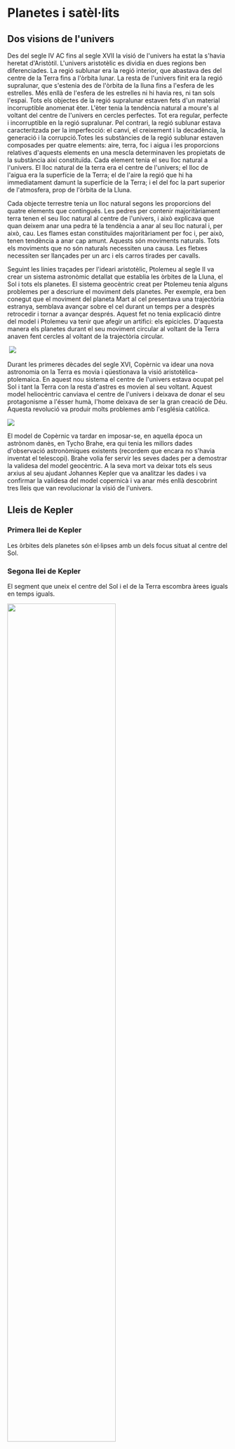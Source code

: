 # Planetes i satèl·lits

## Dos visions de l'univers

Des del segle IV AC fins al segle XVII la visió de l'univers ha estat la s'havia heretat d'Aristòtil. L'univers aristotèlic es dividia en dues regions ben diferenciades. La regió sublunar era la regió interior, que abastava des del centre de la Terra fins a l'òrbita lunar. La resta de l'univers finit era la regió supralunar, que s'estenia des de l'òrbita de la lluna fins a l'esfera de les estrelles. Més enllà de l'esfera de les estrelles ni hi havia res, ni tan sols l'espai. Tots els objectes de la regió supralunar estaven fets d'un material incorruptible anomenat èter. L'èter tenia la tendència natural a moure's al voltant del centre de l'univers en cercles perfectes. Tot era regular, perfecte i incorruptible en la regió supralunar. Pel contrari, la regió sublunar estava caracteritzada per la imperfecció: el canvi, el creixement i la decadència, la generació i la corrupció.Totes les substàncies de la regió sublunar estaven composades per quatre elements: aire, terra, foc i aigua i les proporcions relatives d'aquests elements en una mescla determinaven les propietats de la substància així constituïda. Cada element tenia el seu lloc natural a l'univers. El lloc natural de la terra era el centre de l'univers; el lloc de l'aigua era la superfície de la Terra; el de l'aire la regió que hi ha immediatament damunt la superfície de la Terra; i el del foc la part superior de l'atmosfera, prop de l'òrbita de la Lluna.

Cada objecte terrestre tenia un lloc natural segons les proporcions del quatre elements que contingués. Les pedres per contenir majoritàriament terra tenen el seu lloc natural al centre de l'univers, i això explicava que quan deixem anar una pedra té la tendència a anar al seu lloc natural i, per això, cau. Les flames estan constituïdes majoritàriament per foc i, per això, tenen tendència a anar cap amunt. Aquests són moviments naturals. Tots els moviments que no són naturals necessiten una causa. Les fletxes necessiten ser llançades per un arc i els carros tirades per cavalls.

Seguint les línies traçades per l'ideari aristotèlic, Ptolemeu al segle II va crear un sistema astronòmic detallat que establia les òrbites de la Lluna, el Sol i tots els planetes. El sistema geocèntric creat per Ptolemeu tenia alguns problemes per a descriure el moviment dels planetes. Per exemple, era ben conegut que el moviment del planeta Mart al cel presentava una trajectòria estranya, semblava avançar sobre el cel durant un temps per a desprès retrocedir i tornar a avançar després. Aquest fet no tenia explicació dintre del model i Ptolemeu va tenir que afegir un artifici: els epicicles. D'aquesta manera els planetes durant el seu moviment circular al voltant de la Terra anaven fent cercles al voltant de la trajectòria circular.

<img ref="img/epicicle.svg">

<img src="img/epicicles.svg">

Durant les primeres dècades del segle XVI, Copèrnic va idear una nova astronomia on la Terra es movia i qüestionava la visió aristotèlica-ptolemaica. En aquest nou sistema el centre de l'univers estava ocupat pel Sol i tant la Terra con la resta d'astres es movien al seu voltant. Aquest model heliocèntric canviava el centre de l'univers i deixava de donar el seu protagonisme a l'ésser humà, l'home deixava de ser la gran creació de Déu. Aquesta revolució va produir molts problemes amb l'església catòlica.

<img src="img/orbita_retrograda.png">

El model de Copèrnic va tardar en imposar-se, en aquella época un astrònom danès, en Tycho Brahe, era qui tenia les millors dades d'observació astronòmiques existents (recordem que encara no s'havia inventat el telescopi). Brahe volia fer servir les seves dades per a demostrar la validesa del model geocèntric. A la seva mort va deixar tots els seus arxius al seu ajudant Johannes Kepler que va analitzar les dades i va confirmar la validesa del model copernicà i va anar més enllà descobrint tres lleis que van revolucionar la visió de l'univers.

## Lleis de Kepler

### Primera llei de Kepler

Les òrbites dels planetes són el·lipses amb un dels focus situat al centre del Sol.

### Segona llei de Kepler

El segment que uneix el centre del Sol i el de la Terra escombra àrees iguals en temps iguals.

<img src="img/2a_llei_kepler.svg" style="width:70%">

### Tercera llei de Kepler

El quadrat del temps que tarda un planeta a descriure la seva òrbita és directament proporcional al cub del semieix major de la seva òrbita.

Si designem com T al temps que tarda la Terra en completar una òrbita al voltant del Sol, anomenat període de l'òrbita, tenim que la tercera llei de Kepler es pot enunciar matemàticament de la manera següent:

$$T^{2}=Ca^{3}$$

on a és la longitud del semieix major de l'òrbita.

## Llei de gravitació universal

Quin raonament va seguir Newton per a deduir la seva llei de gravitació?

Si analitzem el cas d'un moviment circular

$$F=ma=m\frac{v^{2}}{r}$$

Newton sabia que la llei fonamental per a la força no podia dependre de la velocitat perquè els cossos no són més pesats pel seu estat de moviment. La velocitat ha de dependre d'altres magnituds, per a un moviment circular:
 
 $$v=\frac{2\pi r}{T}$$

on $$r$$ és el radi de l'òrbita i $$T$$ el període.

D'aquesta manera l'expressió de la força queda:

$$F=\frac{4\pi^{2}mr}{T^{2}}$$

Utilitzant la tercera llei de Kepler per a una òrbita circular: $$T^{2}\propto r^{3}$$

$$F\propto\frac{m}{r^{2}}$$

La força que el Sol exerceix sobre els planetes és inversament proporcional al quadrat de la distància.

Les forces entre els cossos celestes són del mateix tipus que les forces entre els cossos de la Terra (síntesi newtoniana).

Newton va tenir una idea genial per a verificar aquesta hipòtesi:

$$F_{\mathrm{Terra-poma}}=k.m_{\mathrm{poma}}/r_{\mathrm{Terra}}^{2}$$

$$F_{\mathrm{Terra-Lluna}}=k.m_{\mathrm{Lluna}}/r_{\mathrm{Terra-Lluna}}^{2}$$

on $$k$$ s'ha d'interpretar com una constant de proporcionalitat. De la segona llei de Newton $$a=F/m$$ obtenim $$a_{\mathrm{poma}}=k/r_{\mathrm{Terra}}^{2}$$

$$a_{\mathrm{Lluna}}=k/r_{\mathrm{Terra-Lluna}}^{2}$$

En l'època de Newton ja se sabia que la distància Terra-Lluna era 60 vegades el radi de la Terra (Hiparc, 150 AC).

<img src="img/lluna_poma.png" style="width:30%">

Per a validar la seva hipòtesi Newton havia de verificar que l'acceleració de la Lluna era $$3600=60^{2}$$
  més petita que l'acceleració de la poma ($$9,8\,\mathrm{m/s^{2}}$$). Va determinar l'acceleració de la Lluna fent servir: $$a=v^{2}/r$$ i efectivament va comprovar que era 3600 vegades més petita que $$9,8\,\mathrm{m/s^{2}}$$! Newton havia trobat uns dels secrets millor guardats per la natura!

Per altra banda, per a que sigui vàlid el principi d'interacció (acció i reacció), la força havia de ser simètrica respecte del cossos que interactuaven, per tant, la intensitat de la força també depèn del cos que la produeix. Per tant, la magnitud de la força ve donada per l'expressió següent:

$$F=G\frac{m_{1}m_{2}}{r^{2}}$$

on $$G$$ és una constant anomenada **constant de gravitació universal** i val 

$$G=6,67\times10^{-11}\,\mathrm{Nm^{2}kg^{-2}}$$
 
El valor de $G$ és independent dels cossos que interactuen i ens diu que la força gravitatòria és molt petita, així dues masses d'1 kg separades per una distància d'1 m experimentaran una força de $$6,67\times10^{-11}\,\mathrm{N}$$.

<img src='img/constant_G.png' style="width:70%">

La força gravitatòria té la direcció de la recta que uneix els cossos que interactuen i el sentit de la força ve donat pel fet de que la força sempre és atractiva. Per a tenir en compte aquests fets la força ha de ser una magnitud vectorial. L'expressió de la llei de gravitació universal en forma vectorial és

$$\vec{F}=-G\frac{m_{1}m_{2}}{r^{2}}\hat{r}$$

on $$\hat{r}$$ és el vector unitari (versor) que apunta des de el cos que produeix la força cap al cos que la rep. Amb aquesta convenció, el signe menys apareix per a indicar que la força és atractiva.

<img src='img/llei_gravitacio.svg' style="width:70%">

L'expressió anterior descriu la força produïda per masses puntuals o a l'exterior de masses amb simetria esfèrica.

## Satèl·lits i velocitat orbital

Si damunt d'una muntanya llancem una bala amb un canó aquest farà una trajectòria curvilínia fins que cau al terra, si llancem la bala amb més velocitat hi arribarà més lluny. Ens preguntem: hi haurà una velocitat per a la qual llancem una bala i no acabi mai de caure? La resposta és afirmativa i aquesta velocitat es diu **velocitat orbital**.

<img src='img/cano.png' style="width:70%">

En el cas d'una òrbita circular la força és la centrípeta:

$$F_{\mathrm{c}}=\frac{mv^{2}}{r}$$
 
Per l'altra banda l'única força que actua sobre el satèl·lit és la gravitatòria:

$$F_{\mathrm{G}}=G\frac{Mm}{r^{2}}$$

on $$M$$ és la massa del planeta. Igualant ambdues equacions ens queda:

$$\frac{mv^{2}}{r}=G\frac{Mm}{r^{2}}$$

i, si aïllem $v$ obtenim:

$$v=\sqrt{\frac{GM}{r}}$$

que és la velocitat orbital d'el satèl·lit. Quan més gran sigui el radi de l'òrbita més petita serà la velocitat. Aquesta mateixa expressió es pot aplicar als planetes al voltant del Sol.

<img src='img/satellit.svg' style="width:60%">

## Camp gravitatori

Anomenem camp gravitatori a un camp vectorial en qual a cada punt de l'espai li correspon un vector anomenat intensitat de camp gravitatori.

La intensitat de camp gravitatori en un punt és la força per unitat de massa que actua sobre aquest punt.

$$\vec{g}=\frac{\vec{F}}{m}$$

 La intensitat de camp és un vector de la mateixa direcció i sentir que la força però podem pensar que el camp té una existència independent de que hi hagi un cos massiu que rebi la interacció. La unitat de intensitat de camp gravitatori en l'SI és **newton per kilogram** (N/kg).

### Camp gravitatori creat per una massa puntual o amb simetria esfèrica

A partir de la força que dóna la llei de gravitació

$$\vec{F}=-G\frac{m_{1}m_{2}}{r^{2}}\hat{r}$$

podem obtenir l'expressió de la intensitat de camp creat per la massa $m_{1}$,

$$\vec{g}=\frac{\vec{F}}{m_{2}}=-G\frac{m_{1}}{r^{2}}\hat{r}$$
 

### Variació de la intensitat de camp gravitatori amb l'altitud

La intensitat de camp gravitatori depèn de l'altura. L'expressió del mòdul de la intensitat de camp gravitatori de la Terra amb l'altura és

$$g=G\frac{M_{T}}{(R_{T}+h)^{2}}$$

on $$M_{T}=5,98\times10^{24}\,\mathrm{kg}$$ és la massa de la Terra i $$R_{T}=6,38\times10^{6}\,\mathrm{m}$$ és el radi mig de la Terra. Si fem servir aquests valors i fem $$h=0$$ obtenim el valor $$g=9,8\,\mathrm{N/kg}$$ que és el valor que mesurem a la superfície de la Terra.

### Pes d'un cos de massa m

El pes d'un cos de massa $$m$$ és

$$P=mg$$

Un cos de massa 1 kg tindrà un pes sobre la superfície de la Terra de $$9,8\,\mathrm{N}$$, però a una altura més gran el pes anirà minvant.

Per a mesurar força hi ha altres unitats, com ser el kilopond (kp). La seva relació amb el newton és 

$$1\,\mathrm{kp=9,8\,\mathrm{N}}$$
 

Un cos d'1 kg de massa tindrà un pes d'1 kp sobre la superfície de la Terra però només 1,6 kp sobre la superfície de la Lluna.

### Gravetat artificial

Es pot crear gravetat artificial amb una estació espacial giratòria com la de la fotografia.

<img src='img/2001-a-space-odyssey-wheel.jpg'>

Es tracta de l'estació espacial de la pel·lícula "2001: A Space Oddyssey". El fet de girar sobre el seu eix produeix en els seus tripulants la sensació de estar en un camp gravitatori com el de la Terra. 

La velocitat de gir es pot determinar demanant que la força centrípeta sigui igual al pes en la Terra.

$$F_{\mbox{c}}=m\frac{v^{2}}{r}=mg$$

d'on es desprèn 

$$v=\sqrt{gr}$$
 

### Ingravidesa

Si demanem a algú que ens digui perquè els astronautes no senten la gravetat, obtenim dos tipus de respostes:

1. No senten la gravetat perquè estan mol lluny de la Terra.

2. No senten la gravetat perquè van molt ràpid.

Totes dues són falses. La resposta és que **no senten la gravetat perquè estan en caiguda lliure**.

<img src='img/zero_gravity.jpg'>

### Camp gravitatori creat per una distribució de masses

Tant la força com el camp gravitatori són magnituds vectorials per als quals resulta vàlid el principi de superposició. Es a dir, la força gravitatòria sobre una massa $m$ produïda per un nombre $$n$$ de masses $$m_{1},\, m_{2,\,}\ldots,\, m_{n}$$, resulta ser igual a la suma vectorial de las forces produïdes per cada massa $$m_{i}$$ sobre la massa $$m$$. Matemàticament l'escrivim

$$\vec{F}=\sum_{i=1}^{n}\vec{F}_{i}=\vec{F}_{1}+\vec{F}_{2}+\ldots+\vec{F}_{n}$$
$$=-G\frac{mm_{1}}{r_{1}^{2}}\hat{r}_{1}-G\frac{mm_{2}}{r_{2}^{2}}\hat{r}_{2}-\ldots-G\frac{mm_{n}}{r_{n}^{2}}\hat{r}_{n}$$
 

El mateix és vàlid per a la intensitat de camp gravitatori creat per un conjunt $$n$$ de masses en un punt $$P$$
 
$$\vec{g}=\sum_{i=1}^{n}\vec{g}_{i}=-\sum_{i=1}^{n}G\frac{m_{i}}{r_{i}^{2}}\hat{r}_{i}$$

on $$\vec{r}_{i}$$ és el vector que apunta des de la massa $$m_{i}$$ al punt $$P$$, $$r_{i}^{2}=\left|\vec{r}_{i}\right|^{2}$$ i $$\hat{r}_{i}=\vec{r}_{i}/\left|\vec{r}_{i}\right|$$ és el vector unitari que apunta des de la massa $$m_{i}$$ al punt $$P$$.

## Energia potencial gravitatòria

Ens plantegem calcular el treball necessari per a moure una massa $m'$ separada d'altra massa $$m$$ una distància $$r_{0}$$  fins una distància de separació $$r$$ és

$$W=-\int_{\vec{r}_{0}}^{\vec{r}}\vec{F}(\vec{r})d\vec{r}=-\int_{\vec{r}_{0}}^{\vec{r}}-G\frac{mm'}{r^{2}}\hat{r}d\vec{r}$$

com $$\hat{r}.d\vec{r}=dr$$
 
$$W=GMm'\int_{r_{0}}^{r}r^{-2}dr=Gmm'\left.\left(-\frac{1}{r}\right)\right|_{r_{0}}^{r}=Gmm'\left(-\frac{1}{r}-\frac{1}{r_{0}}\right)$$

$$W=-G\frac{mm'}{r}-\left(-G\frac{mm'}{r_{0}}\right)$$
 
Podem veure que el treball no depèn del camí, per tant podem definir una energia potencial gravitatòria com

$$U(r)=-G\frac{mm'}{r}$$

de manera que el treball es pot escriure com l'increment d'energia potencial canviat de signe

$$W=-(U(r)-U(r_{0}))=-\Delta U$$

Al poder definir una energia potencial per a la interacció gravitatòria trobem que un sistema que està sotmès a interacció gravitatòria conserva l'energia mecànica. 

És important destacar que l'expressió que fins ara vam fer servir per l'energia potencial gravitatòria

$$U=mgh$$

és vàlida només per a moviments que es realitzen a prop de la superfície de la Terra com ser llançaments balístics de baixa altura. En el cas de coets intercontinentals, satèl·lits i naus espacials l'expressió que hem d'utilitzar és la 

$$U(r)=-G\frac{mm'}{r}$$

## Energia mecànica orbital

El fet de que la velocitat d'un satèl·lit en òrbita depengui només de l'altura del satèl·lit fa que tant l'energia cinètica com la mecànica orbital siguin funcions de l'altura. Fent servir l'expressió de la velocitat orbital tenim que l'energia cinètica és

$$E_{\mathrm{C}}=\frac{1}{2}mv^{2}=\frac{1}{2}mG\frac{M}{r}=\frac{1}{2}G\frac{Mm}{r}$$

i si utilitzem per a l'energia potencial gravitatòria l'expressió 

$$U=-G\frac{Mm}{r},$$

l'energia mecànica total del satèl·lit en òrbita és:

$$E_{\mathrm{M}}=E_{\mathrm{C}}+U=\frac{1}{2}G\frac{Mm}{r}-G\frac{Mm}{r}=-\frac{1}{2}G\frac{Mm}{r}$$
 

## Velocitat d'escapament 

Si llancem verticalment un objecte puja minvant la seva velocitat fins que aquesta s'anul·la i després cau. Si augmentem la velocitat de llançament augmentarà l'altura a la que pujarà l'objecte. Ens preguntem hi haurà una velocitat inicial que permeti l'objecte continuar allunyant-se indefinidament de la Terra?

Farem la suposició de que no hi ha fregament i que l'única força que actua a partir del moment del llançament és la força d'atracció gravitatòria, es a dir, el seu pes. Llançarem l'objecte amb una velocitat inicial $$v_{0}$$ i la força de la gravetat anirà frenant el cos. Com que l'única força que actua és la gravitatòria l'energia mecànica es conserva durant tot el moviment. Just en el moment del llançament l'energia mecànica es la suma de l'energia cinètica inicial i l'energia potencial gravitatòria inicial

$$E_{\mathrm{M}}^{0}=E_{\mathrm{C}}^{0}+U^{0}=\frac{1}{2}mv_{0}^{2}-G\frac{Mm}{R}$$

on $$m$$ és la massa de l'objecte i $$M$$ i $$R$$ la massa i el radi del planeta respectivament. Si volem que s'allunyi indefinidament de la Terra demanarem que arribi fins al infinit on l'energia potencial és nul·la i si estem buscant la mínima velocitat de llançament per a que arribi a l'infinit suposarem que hi arribarà amb velocitat nul·la i, per tant, també l'energia cinètica serà nul·la. Per tant:

$$E_{\mathrm{M}}^{\infty}=E_{\mathrm{C}}^{\infty}+U^{\infty}=0+0=0$$

Com que l'energia mecànica es conserva podem igualar l'energia mecànica inicial i la final

$$\frac{1}{2}mv_{0}^{2}-G\frac{Mm}{R}=0$$

i aïllant $$v_{0}$$ obtenim

$$v_{0}=\sqrt{\frac{2GM}{R}}$$
 
Aquesta és la velocitat mínima que ha de tenir un cos llançat des de la superfície d'un planeta per que s'allunyi indefinidament, coneguda com a **velocitat d'escapament**. 

Podem observar de l'expressió que la velocitat d'escapament no depèn de la massa del cos llançat, només té dependència de la massa i el radi del planeta, per tant, la velocitat d'escapament és una característica pròpia del planeta.

Fent servir les dades de nostre planeta $$M=5,98\times10^{24}\,\mathrm{kg}$$ i $$R=6,38\times10^{6}\,\mathrm{m}$$, la velocitat d'escapament de la Terra és

$$v_{0}=11\,200\,\mathrm{m/s\approx40\,000\,\mathrm{km/h}}$$
 
Si un mòbil és llançat des de la superfície de la Terra cap a l'espai en una direcció no perpendicular a la superfície a una velocitat superior a la d'escapament, la seva trajectòria és una hipèrbola i el cos no se satel·litza allunyant-se indefinidament.

### Quins planetes poden tenir atmosfera?

La velocitat d'escapament imposa les condicions d'un planeta per a tenir atmosfera i sobre quins gasos pot contenir aquesta. Les molècules dels gasos es mouen molt ràpidament i de manera desordenada i la seva velocitat mitjana augmenta quan augmenta la temperatura i com més petit sigui el seu pes molecular. Així, les molècules que poden formar l'atmosfera d'un planeta poden escapar si a la seva superfície la temperatura es suficient per a que la velocitat mitjana de les molècules assoleixen la velocitat d'escapament. Quan això passa les molècules escapen de la superfície i es difonen per l'espai sense poder ser retingudes pel planeta. D'aquesta manera els planetes només poden tenir atmosfera quan la velocitat de les molècules gasoses a la seva superfície és inferior a la velocitat d'escapament. 

La Lluna i els asteroides tenen una massa petita, la qual cosa fa que la velocitat d'escapament sigui també petita i per això no tenen atmosfera. Podem dir que la velocitat d'escapament és un limitant a tenir en compte per a saber si un planeta té possibilitats d'albergar vida.

## Tipus d'òrbites segons l'energia

Hem vist que un sistema gravitatori amb energia mecànica $$E_{\mathrm{M}}<0$$ és un sistema lligat, en aquest cas les òrbites poden ser el·lipses (o circumferències). Si $$E_{\mathrm{M}}\geq0$$ el sistema no està lligat i s'allunyaran indefinidament, en el cas que $$E_{\mathrm{M}}>0$$ la trajectòria serà una hipèrbola y en el cas que $$E_{\mathrm{M}}=0$$ la trajectòria serà una paràbola.

## Forats negres

Alguns tipus d'estrelles quan acaben el combustible nuclear que les fa brillar col·lapsen degut a l'atracció gravitatòria entre els àtoms que la formen. Quan col·lapsen poden concentrar una massa molt gran de matèria en un volum relativament petit, de manera que la velocitat d'escapament sigui molt gran. Quan la velocitat d'escapament supera la velocitat de la llum podem dir que res pot escapar de la seva atracció gravitatòria i diem que s'ha format un **forat negre**.

Podem fer el càlcul per a determinar quin radi hauria de tenir una estrella per transformar-se en un forat negre. Aïllant el radi de l'equació de la velocitat d'escapament i fent servir la velocitat de la llum, $$c$$, com velocitat d'escapament, obtenim

$$R=\frac{2GM}{c^{2}}$$

Aquest radi es coneix amb el nom de radi de Schwarzschild. Si fem el càlcul amb el nostre Sol, tenint en compte que la massa del Sol és aproximadament $$M_{\odot}=2\times10^{30}\,\mathrm{kg}$$, obtenim que $$R_{\mathrm{Schwarzschild}}\approx3\,\mathrm{km}$$.
